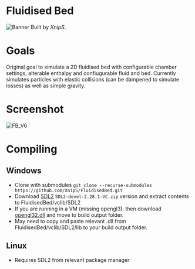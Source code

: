 # Fluidised Bed

![Banner](https://repository-images.githubusercontent.com/663372365/f817217c-a226-4045-9a23-b35badf2d423)
Built by _XnipS_.

# Goals

Original goal to simulate a 2D fluidised bed with configurable chamber settings, alterable enthalpy and confiugurable fluid and bed. Currently simulates particles with elastic collisions (can be dampened to simulate losses) as well as simple gravity.

# Screenshot
![FB_V6](https://github.com/XnipS/FluidisedBed/assets/23164022/3e27d613-bf31-475b-935c-590acd41f403)

# Compiling

## Windows

- Clone with submodules `git clone --recurse-submodules https://github.com/XnipS/FluidisedBed.git`
- Download [SDL2](https://github.com/libsdl-org/SDL/releases/latest) `SDL2-devel-2.28.1-VC.zip` version and extract contents to FluidisedBed/vclib/SDL2
- If you are running in a VM (missing opengl3), then download [opengl32.dll](https://fdossena.com/?p=mesa/index.frag) and move to build output folder.
- May need to copy and paste relevant .dll from FluidisedBed/vclib/SDL2/lib to your build output folder.

## Linux

- Requires SDL2 from relevant package manager
